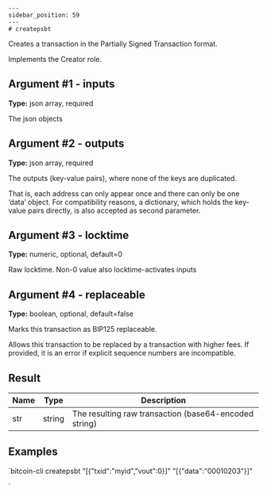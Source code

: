 
    ---
    sidebar_position: 59
    ---
    # createpsbt

Creates a transaction in the Partially Signed Transaction format.

Implements the Creator role.

## Argument #1 - inputs

**Type:** json array, required

The json objects

## Argument #2 - outputs

**Type:** json array, required

The outputs (key-value pairs), where none of the keys are duplicated.

That is, each address can only appear once and there can only be one ‘data’ object. For compatibility reasons, a dictionary, which holds the key-value pairs directly, is also accepted as second parameter.

## Argument #3 - locktime

**Type:** numeric, optional, default=0

Raw locktime. Non-0 value also locktime-activates inputs

## Argument #4 - replaceable

**Type:** boolean, optional, default=false

Marks this transaction as BIP125 replaceable.

Allows this transaction to be replaced by a transaction with higher fees. If provided, it is an error if explicit sequence numbers are incompatible.

## Result

| Name | Type   | Description                                           |
| ---- | ------ | ----------------------------------------------------- |
| str  | string | The resulting raw transaction (base64-encoded string) |

## Examples

`bitcoin-cli createpsbt "[{\"txid\":\"myid\",\"vout\":0}]" "[{\"data\":\"00010203\"}]"

`